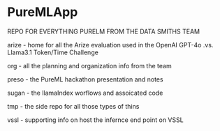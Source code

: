 # PureMLApp

REPO FOR EVERYTHING PURELM FROM THE DATA SMITHS TEAM

arize - home for all the Arize evaluation used in the OpenAI GPT-4o .vs. Llama3.1 Token/Time Challenge

org - all the planning and organization info from the team

preso - the PureML hackathon presentation and notes

sugan - the llamaIndex worflows and assoicated code

tmp - the side repo for all those types of thins

vssl - supporting info on host the infernce end point on VSSL
